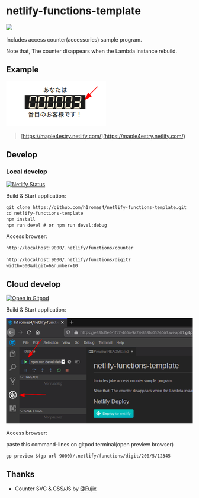 # netlify-functions-template

[![](https://www.netlify.com/img/deploy/button.svg)](https://app.netlify.com/start/deploy?repository=https://github.com/h1romas4/netlify-functions-template)

Includes access counter(accessories) sample program.

Note that, The counter disappears when the Lambda instance rebuild.

## Example

![](https://raw.githubusercontent.com/h1romas4/netlify-functions-template/master/assets/2020-03-30_01-19.png)

> [https://maple4estry.netlify.com/](https://maple4estry.netlify.com/)

## Develop

### Local develop

[![Netlify Status](https://api.netlify.com/api/v1/badges/ace22b90-5f18-4681-89d0-dfa40207706a/deploy-status)](https://app.netlify.com/sites/sample-counter/deploys)

Build & Start application:

```
git clone https://github.com/h1romas4/netlify-functions-template.git
cd netlify-functions-template
npm install
npm run devel # or npm run devel:debug
```

Access browser:

```
http://localhost:9000/.netlify/functions/counter

http://localhost:9000/.netlify/functions/digit?width=500&digit=6&number=10
```

## Cloud develop

[![Open in Gitpod](https://gitpod.io/button/open-in-gitpod.svg)](https://gitpod.io/#https://github.com/h1romas4/netlify-functions-template)

Build & Start application:

![](https://raw.githubusercontent.com/h1romas4/netlify-functions-template/master/assets/gitpod-01.png)

Access browser:

paste this command-lines on gitpod terminal(open preview  browser)

```
gp preview $(gp url 9000)/.netlify/functions/digit/200/5/12345
```

## Thanks

* Counter SVG & CSS/JS by [@Fujix](https://github.com/Fujix1)
